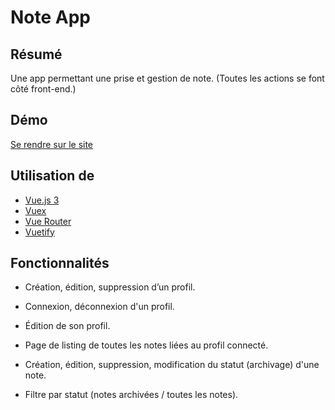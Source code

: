# Note App

## **Résumé**

Une app permettant une prise et gestion de note. (Toutes les actions se font côté front-end.)

## **Démo**

[Se rendre sur le site](https://note-app-front.netlify.app/)

## **Utilisation de**

- [Vue.js 3](https://vuejs.org/)
- [Vuex](https://vuex.vuejs.org/)
- [Vue Router](https://router.vuejs.org/)
- [Vuetify](https://vuetifyjs.com/en/)

## **Fonctionnalités**

- Création, édition, suppression d’un profil.

- Connexion, déconnexion d'un profil.

- Édition de son profil.

- Page de listing de toutes les notes liées au profil connecté.

- Création, édition, suppression, modification du statut (archivage) d'une note.
  
- Filtre par statut (notes archivées / toutes les notes).
